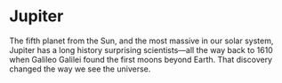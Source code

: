 # Jupiter
The fifth planet from the Sun, and the most massive in our solar system, Jupiter has a long history surprising scientists—all the way back to 1610 when Galileo Galilei found the first moons beyond Earth. That discovery changed the way we see the universe.
